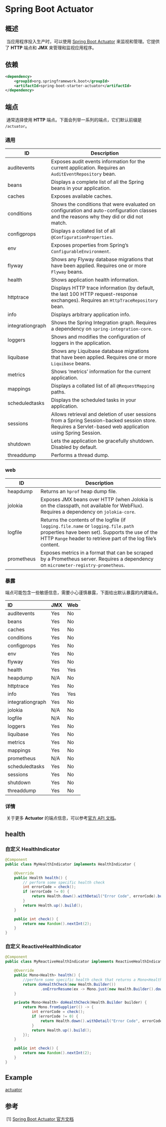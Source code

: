 # Spring Boot Actuator

## 概述

​	当应用程序投入生产时，可以使用 [Spring Boot Actuator](<https://docs.spring.io/spring-boot/docs/current/reference/html/production-ready-features.html>) 来监视和管理。它提供了 **HTTP** 端点和 **JMX** 来管理和监视应用程序。

## 依赖

```xml
<dependency>
    <groupId>org.springframework.boot</groupId>
    <artifactId>spring-boot-starter-actuator</artifactId>
</dependency>
```

## 端点

​	通常选择使用 **HTTP** 端点。下面会列举一系列的端点，它们默认前缀是 `/actuator`。

### 通用

| ID               | **Description**                                              |
| ---------------- | ------------------------------------------------------------ |
| auditevents      | Exposes audit events information for the current application. Requires an `AuditEventRepository` bean. |
| beans            | Displays a complete list of all the Spring beans in your application. |
| caches           | Exposes available caches.                                    |
| conditions       | Shows the conditions that were evaluated on configuration and auto-configuration classes and the reasons why they did or did not match. |
| configprops      | Displays a collated list of all `@ConfigurationProperties`.  |
| env              | Exposes properties from Spring’s `ConfigurableEnvironment`.  |
| flyway           | Shows any Flyway database migrations that have been applied. Requires one or more `Flyway` beans. |
| health           | Shows application health information.                        |
| httptrace        | Displays HTTP trace information (by default, the last 100 HTTP request-response exchanges). Requires an `HttpTraceRepository` bean. |
| info             | Displays arbitrary application info.                         |
| integrationgraph | Shows the Spring Integration graph. Requires a dependency on `spring-integration-core`. |
| loggers          | Shows and modifies the configuration of loggers in the application. |
| liquibase        | Shows any Liquibase database migrations that have been applied. Requires one or more `Liquibase` beans. |
| metrics          | Shows ‘metrics’ information for the current application.     |
| mappings         | Displays a collated list of all `@RequestMapping` paths.     |
| scheduledtasks   | Displays the scheduled tasks in your application.            |
| sessions         | Allows retrieval and deletion of user sessions from a Spring Session-backed session store. Requires a Servlet-based web application using Spring Session. |
| shutdown         | Lets the application be gracefully shutdown. Disabled by default. |
| threaddump       | Performs a thread dump.                                      |

### web

| ID         | **Description**                                              |
| ---------- | ------------------------------------------------------------ |
| heapdump   | Returns an `hprof` heap dump file.                           |
| jolokia    | Exposes JMX beans over HTTP (when Jolokia is on the classpath, not available for WebFlux). Requires a dependency on `jolokia-core`. |
| logfile    | Returns the contents of the logfile (if `logging.file.name` or `logging.file.path` properties have been set). Supports the use of the HTTP `Range` header to retrieve part of the log file’s content. |
| prometheus | Exposes metrics in a format that can be scraped by a Prometheus server. Requires a dependency on `micrometer-registry-prometheus`. |

### 暴露

​	端点可能包含一些敏感信息，需要小心谨慎暴露，下面给出默认暴露的内建端点。

| ID               | JMX  | Web  |
| :--------------- | :--- | :--- |
| auditevents      | Yes  | No   |
| beans            | Yes  | No   |
| caches           | Yes  | No   |
| conditions       | Yes  | No   |
| configprops      | Yes  | No   |
| env              | Yes  | No   |
| flyway           | Yes  | No   |
| health           | Yes  | Yes  |
| heapdump         | N/A  | No   |
| httptrace        | Yes  | No   |
| info             | Yes  | Yes  |
| integrationgraph | Yes  | No   |
| jolokia          | N/A  | No   |
| logfile          | N/A  | No   |
| loggers          | Yes  | No   |
| liquibase        | Yes  | No   |
| metrics          | Yes  | No   |
| mappings         | Yes  | No   |
| prometheus       | N/A  | No   |
| scheduledtasks   | Yes  | No   |
| sessions         | Yes  | No   |
| shutdown         | Yes  | No   |
| threaddump       | Yes  | No   |

### 详情

​	关于更多 **Actuator** 的端点信息，可以参考[官方 API 文档](<https://docs.spring.io/spring-boot/docs/2.2.6.RELEASE/actuator-api//html/>)。

## health

### 自定义 HealthIndicator

```java
@Component
public class MyHealthIndicator implements HealthIndicator {

    @Override
    public Health health() {
        // perform some specific health check
        int errorCode = check();
        if (errorCode != 0) {
            return Health.down().withDetail("Error Code", errorCode).build();
        }
        return Health.up().build();
    }

    public int check() {
        return new Random().nextInt(2);
    }
}
```

### 自定义 ReactiveHealthIndicator

```java
@Component
public class MyReactiveHealthIndicator implements ReactiveHealthIndicator {

    @Override
    public Mono<Health> health() {
        //perform some specific health check that returns a Mono<Health>
        return doHealthCheck(new Health.Builder())
                .onErrorResume(ex -> Mono.just(new Health.Builder().down(ex).build()));
    }

    private Mono<Health> doHealthCheck(Health.Builder builder) {
        return Mono.fromSupplier(() -> {
            int errorCode = check();
            if (errorCode != 0) {
                return Health.down().withDetail("Error Code", errorCode).build();
            }
            return Health.up().build();
        });
    }

    public int check() {
        return new Random().nextInt(2);
    }
}
```

## Example

[actuator](<https://github.com/guolanren/spring-boot-example/tree/master/actuator>)

## 参考

​	\[1\] [Spring Boot Actuator 官方文档](<https://docs.spring.io/spring-boot/docs/current/reference/html/production-ready-features.html>)